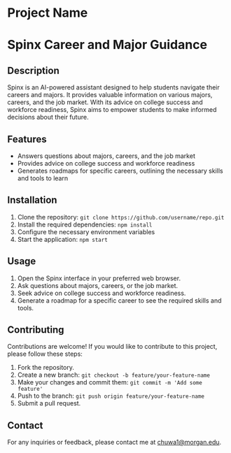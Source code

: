 # Project Name
# Spinx Career and Major Guidance

## Description

Spinx is an AI-powered assistant designed to help students navigate their careers and majors. It provides valuable information on various majors, careers, and the job market. With its advice on college success and workforce readiness, Spinx aims to empower students to make informed decisions about their future.

## Features

- Answers questions about majors, careers, and the job market
- Provides advice on college success and workforce readiness
- Generates roadmaps for specific careers, outlining the necessary skills and tools to learn

## Installation

1. Clone the repository: `git clone https://github.com/username/repo.git`
2. Install the required dependencies: `npm install`
3. Configure the necessary environment variables
4. Start the application: `npm start`

## Usage

1. Open the Spinx interface in your preferred web browser.
2. Ask questions about majors, careers, or the job market.
3. Seek advice on college success and workforce readiness.
4. Generate a roadmap for a specific career to see the required skills and tools.

## Contributing

Contributions are welcome! If you would like to contribute to this project, please follow these steps:

1. Fork the repository.
2. Create a new branch: `git checkout -b feature/your-feature-name`
3. Make your changes and commit them: `git commit -m 'Add some feature'`
4. Push to the branch: `git push origin feature/your-feature-name`
5. Submit a pull request.


## Contact

For any inquiries or feedback, please contact me at [chuwa1@morgan.edu](mailto:chuwa1@morgan.edu).
 